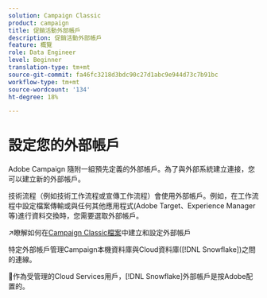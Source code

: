 ```yaml
---
solution: Campaign Classic
product: campaign
title: 促銷活動外部帳戶
description: 促銷活動外部帳戶
feature: 概覽
role: Data Engineer
level: Beginner
translation-type: tm+mt
source-git-commit: fa46fc3218d3bdc90c27d1abc9e944d73c7b91bc
workflow-type: tm+mt
source-wordcount: '134'
ht-degree: 18%

---
```


# 設定您的外部帳戶

Adobe Campaign 隨附一組預先定義的外部帳戶。為了與外部系統建立連接，您可以建立新的外部帳戶。

技術流程（例如技術工作流程或宣傳工作流程）會使用外部帳戶。例如，在工作流程中設定檔案傳輸或與任何其他應用程式(Adobe Target、Experience Manager等)進行資料交換時，您需要選取外部帳戶。

:arrow_upper_right:瞭解如何在[Campaign Classic檔案](https://experienceleague.adobe.com/docs/campaign-classic/using/installing-campaign-classic/accessing-external-database/external-accounts.html)中建立和設定外部帳戶

特定外部帳戶管理Campaign本機資料庫與Cloud資料庫([!DNL Snowflake])之間的連線。

:speech_balloon:作為受管理的Cloud Services用戶，[!DNL Snowflake]外部帳戶是按Adobe配置的。